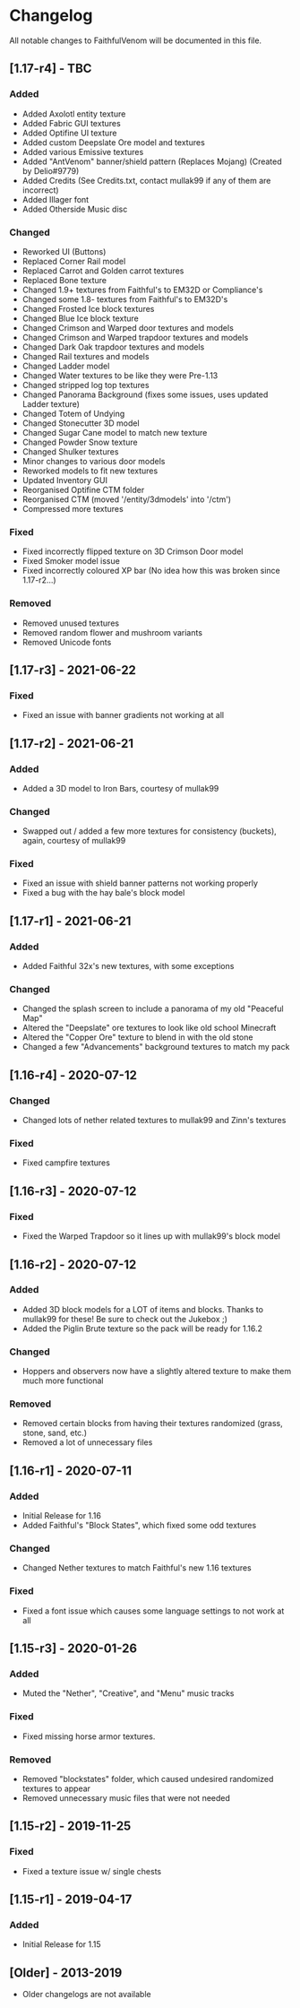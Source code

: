 # Changelog
All notable changes to FaithfulVenom will be documented in this file.

## [1.17-r4] - TBC
### Added
- Added Axolotl entity texture
- Added Fabric GUI textures
- Added Optifine UI texture
- Added custom Deepslate Ore model and textures
- Added various Emissive textures
- Added "AntVenom" banner/shield pattern (Replaces Mojang) (Created by Delio#9779)
- Added Credits (See Credits.txt, contact mullak99 if any of them are incorrect)
- Added Illager font
- Added Otherside Music disc

### Changed
- Reworked UI (Buttons)
- Replaced Corner Rail model
- Replaced Carrot and Golden carrot textures
- Replaced Bone texture
- Changed 1.9+ textures from Faithful's to EM32D or Compliance's
- Changed some 1.8- textures from Faithful's to EM32D's
- Changed Frosted Ice block textures
- Changed Blue Ice block texture
- Changed Crimson and Warped door textures and models
- Changed Crimson and Warped trapdoor textures and models
- Changed Dark Oak trapdoor textures and models
- Changed Rail textures and models
- Changed Ladder model
- Changed Water textures to be like they were Pre-1.13
- Changed stripped log top textures
- Changed Panorama Background (fixes some issues, uses updated Ladder texture)
- Changed Totem of Undying
- Changed Stonecutter 3D model
- Changed Sugar Cane model to match new texture
- Changed Powder Snow texture
- Changed Shulker textures
- Minor changes to various door models
- Reworked models to fit new textures
- Updated Inventory GUI
- Reorganised Optifine CTM folder
- Reorganised CTM (moved '/entity/3dmodels' into '/ctm')
- Compressed more textures

### Fixed
- Fixed incorrectly flipped texture on 3D Crimson Door model
- Fixed Smoker model issue
- Fixed incorrectly coloured XP bar (No idea how this was broken since 1.17-r2...)

### Removed
- Removed unused textures
- Removed random flower and mushroom variants
- Removed Unicode fonts

## [1.17-r3] - 2021-06-22
### Fixed
- Fixed an issue with banner gradients not working at all

## [1.17-r2] - 2021-06-21
### Added
- Added a 3D model to Iron Bars, courtesy of mullak99

### Changed
- Swapped out / added a few more textures for consistency (buckets), again, courtesy of mullak99

### Fixed
- Fixed an issue with shield banner patterns not working properly
- Fixed a bug with the hay bale's block model

## [1.17-r1] - 2021-06-21
### Added
- Added Faithful 32x's new textures, with some exceptions

### Changed
- Changed the splash screen to include a panorama of my old "Peaceful Map"
- Altered the "Deepslate" ore textures to look like old school Minecraft
- Altered the "Copper Ore" texture to blend in with the old stone
- Changed a few "Advancements" background textures to match my pack

## [1.16-r4] - 2020-07-12
### Changed
- Changed lots of nether related textures to mullak99 and Zinn's textures

### Fixed
- Fixed campfire textures

## [1.16-r3] - 2020-07-12
### Fixed
- Fixed the Warped Trapdoor so it lines up with mullak99's block model

## [1.16-r2] - 2020-07-12
### Added
- Added 3D block models for a LOT of items and blocks. Thanks to mullak99 for these! Be sure to check out the Jukebox ;)
- Added the Piglin Brute texture so the pack will be ready for 1.16.2

### Changed
- Hoppers and observers now have a slightly altered texture to make them much more functional

### Removed
- Removed certain blocks from having their textures randomized (grass, stone, sand, etc.)
- Removed a lot of unnecessary files

## [1.16-r1] - 2020-07-11
### Added
- Initial Release for 1.16
- Added Faithful's "Block States", which fixed some odd textures

### Changed
- Changed Nether textures to match Faithful's new 1.16 textures

### Fixed
- Fixed a font issue which causes some language settings to not work at all

## [1.15-r3] - 2020-01-26
### Added
- Muted the "Nether", "Creative", and "Menu" music tracks

### Fixed
- Fixed missing horse armor textures.

### Removed
- Removed "blockstates" folder, which caused undesired randomized textures to appear
- Removed unnecessary music files that were not needed

## [1.15-r2] - 2019-11-25
### Fixed
- Fixed a texture issue w/ single chests

## [1.15-r1] - 2019-04-17
### Added
- Initial Release for 1.15

## [Older] - 2013-2019
- Older changelogs are not available
